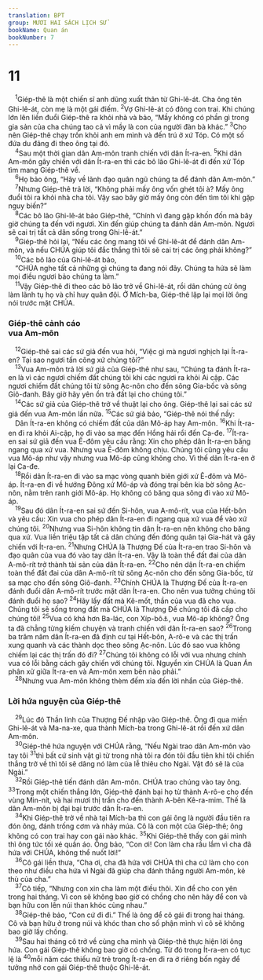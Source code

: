 ```yaml
---
translation: BPT
group: MƯƠI HAI SÁCH LỊCH SỬ
bookName: Quan án 
bookNumber: 7
---
```


<div class="title"><h1>11</h1></div>
<span class="verse cac_11_1"> <sup>1</sup>Giép-thê là một chiến sĩ anh dũng xuất thân từ Ghi-lê-át. Cha ông tên Ghi-lê-át, còn mẹ là một gái điếm.</span>
<span class="verse cac_11_2"><sup>2</sup>Vợ Ghi-lê-át có đông con trai. Khi chúng lớn lên liền đuổi Giép-thê ra khỏi nhà và bảo, “Mầy không có phần gì trong gia sản của cha chúng tao cả vì mầy là con của người đàn bà khác.”</span>
<span class="verse cac_11_3"><sup>3</sup>Cho nên Giép-thê chạy trốn khỏi anh em mình và đến trú ở xứ Tóp. Có một số đứa du đãng đi theo ông tại đó.<br/></span>
<span class="verse cac_11_4"> <sup>4</sup>Sau một thời gian dân Am-môn tranh chiến với dân Ít-ra-en.</span>
<span class="verse cac_11_5"><sup>5</sup>Khi dân Am-môn gây chiến với dân Ít-ra-en thì các bô lão Ghi-lê-át đi đến xứ Tóp tìm mang Giép-thê về.<br/></span>
<span class="verse cac_11_6"> <sup>6</sup>Họ bảo ông, “Hãy về lãnh đạo quân ngũ chúng ta để đánh dân Am-môn.”<br/></span>
<span class="verse cac_11_7"> <sup>7</sup>Nhưng Giép-thê trả lời, “Không phải mấy ông vốn ghét tôi à? Mấy ông đuổi tôi ra khỏi nhà cha tôi. Vậy sao bây giờ mấy ông còn đến tìm tôi khi gặp nguy biến?”<br/></span>
<span class="verse cac_11_8"> <sup>8</sup>Các bô lão Ghi-lê-át bảo Giép-thê, “Chính vì đang gặp khốn đốn mà bây giờ chúng ta đến với ngươi. Xin đến giúp chúng ta đánh dân Am-môn. Ngươi sẽ cai trị tất cả dân sống trong Ghi-lê-át.”<br/></span>
<span class="verse cac_11_9"> <sup>9</sup>Giép-thê hỏi lại, “Nếu các ông mang tôi về Ghi-lê-át để đánh dân Am-môn, và nếu CHÚA giúp tôi đắc thắng thì tôi sẽ cai trị các ông phải không?”<br/></span>
<span class="verse cac_11_10"> <sup>10</sup>Các bô lão của Ghi-lê-át bảo,<br/> “CHÚA nghe tất cả những gì chúng ta đang nói đây. Chúng ta hứa sẽ làm mọi điều ngươi bảo chúng ta làm.”<br/></span>
<span class="verse cac_11_11"> <sup>11</sup>Vậy Giép-thê đi theo các bô lão trở về Ghi-lê-át, rồi dân chúng cử ông làm lãnh tụ họ và chỉ huy quân đội. Ở Mích-ba, Giép-thê lặp lại mọi lời ông nói trước mặt CHÚA.<br/></span>
<div class="title"><h3>Giép-thê cảnh cáo<br/>vua Am-môn</h3></div>
<span class="verse cac_11_12"> <sup>12</sup>Giép-thê sai các sứ giả đến vua hỏi, “Việc gì mà ngươi nghịch lại Ít-ra-en? Tại sao ngươi tấn công xứ chúng tôi?”<br/></span>
<span class="verse cac_11_13"> <sup>13</sup>Vua Am-môn trả lời sứ giả của Giép-thê như sau, “Chúng ta đánh Ít-ra-en là vì các ngươi chiếm đất chúng tôi khi các ngươi ra khỏi Ai cập. Các ngươi chiếm đất chúng tôi từ sông Ạc-nôn cho đến sông Gia-bốc và sông Giô-đanh. Bây giờ hãy yên ổn trả đất lại cho chúng tôi.”<br/></span>
<span class="verse cac_11_14"> <sup>14</sup>Các sứ giả của Giép-thê trở về thuật lại cho ông. Giép-thê lại sai các sứ giả đến vua Am-môn lần nữa.</span>
<span class="verse cac_11_15"><sup>15</sup>Các sứ giả bảo, “Giép-thê nói thế nầy:<br/> Dân Ít-ra-en không có chiếm đất của dân Mô-áp hay Am-môn.</span>
<span class="verse cac_11_16"><sup>16</sup>Khi Ít-ra-en đi ra khỏi Ai-cập, họ đi vào sa mạc đến Hồng hải rồi đến Ca-đe.</span>
<span class="verse cac_11_17"><sup>17</sup>Ít-ra-en sai sứ giả đến vua Ê-đôm yêu cầu rằng: Xin cho phép dân Ít-ra-en băng ngang qua xứ vua. Nhưng vua Ê-đôm không chịu. Chúng tôi cũng yêu cầu vua Mô-áp như vậy nhưng vua Mô-áp cũng không cho. Vì thế dân Ít-ra-en ở lại Ca-đe.<br/></span>
<span class="verse cac_11_18"> <sup>18</sup>Rồi dân Ít-ra-en đi vào sa mạc vòng quanh biên giới xứ Ê-đôm và Mô-áp. Ít-ra-en đi về hướng Đông xứ Mô-áp và đóng trại bên kia bờ sông Ạc-nôn, nằm trên ranh giới Mô-áp. Họ không có băng qua sông đi vào xứ Mô-áp.<br/></span>
<span class="verse cac_11_19"> <sup>19</sup>Sau đó dân Ít-ra-en sai sứ đến Si-hôn, vua A-mô-rít, vua của Hết-bôn và yêu cầu: Xin vua cho phép dân Ít-ra-en đi ngang qua xứ vua để vào xứ chúng tôi.</span>
<span class="verse cac_11_20"><sup>20</sup>Nhưng vua Si-hôn không tin dân Ít-ra-en nên không cho băng qua xứ. Vua liền triệu tập tất cả dân chúng đến đóng quân tại Gia-hát và gây chiến với Ít-ra-en.</span>
<span class="verse cac_11_21"><sup>21</sup>Nhưng CHÚA là Thượng Đế của Ít-ra-en trao Si-hôn và đạo quân của vua đó vào tay dân Ít-ra-en. Vậy là toàn thể đất đai của dân A-mô-rít trở thành tài sản của dân Ít-ra-en.</span>
<span class="verse cac_11_22"><sup>22</sup>Cho nên dân Ít-ra-en chiếm toàn thể đất đai của dân A-mô-rít từ sông Ạc-nôn cho đến sông Gia-bốc, từ sa mạc cho đến sông Giô-đanh.</span>
<span class="verse cac_11_23"><sup>23</sup>Chính CHÚA là Thượng Đế của Ít-ra-en đánh đuổi dân A-mô-rít trước mặt dân Ít-ra-en. Cho nên vua tưởng chúng tôi đánh đuổi họ sao?</span>
<span class="verse cac_11_24"><sup>24</sup>Hãy lấy đất mà Kê-mốt, thần của vua đã cho vua. Chúng tôi sẽ sống trong đất mà CHÚA là Thượng Đế chúng tôi đã cấp cho chúng tôi!</span>
<span class="verse cac_11_25"><sup>25</sup>Vua có khá hơn Ba-lác, con Xíp-bô<a data-toggle="tooltip" data-placement="bottom" title="Xin xem Dân 22-24 về câu truyện của Ba-lác.">⚓</a>, vua Mô-áp không? Ông ta đã chẳng từng kiếm chuyện và tranh chiến với dân Ít-ra-en sao?</span>
<span class="verse cac_11_26"><sup>26</sup>Trong ba trăm năm dân Ít-ra-en đã định cư tại Hết-bôn, A-rô-e và các thị trấn xung quanh và các thành dọc theo sông Ạc-nôn. Lúc đó sao vua không chiếm lại các thị trấn đó đi?</span>
<span class="verse cac_11_27"><sup>27</sup>Chúng tôi không có lỗi với vua nhưng chính vua có lỗi bằng cách gây chiến với chúng tôi. Nguyền xin CHÚA là Quan Án phân xử giữa Ít-ra-en và Am-môn xem bên nào phải.”<br/></span>
<span class="verse cac_11_28"> <sup>28</sup>Nhưng vua Am-môn không thèm đếm xỉa đến lời nhắn của Giép-thê.<br/></span>
<div class="title"><h3>Lời hứa nguyện của Giép-thê</h3></div>
<span class="verse cac_11_29"> <sup>29</sup>Lúc đó Thần linh của Thượng Đế nhập vào Giép-thê. Ông đi qua miền Ghi-lê-át và Ma-na-xe, qua thành Mích-ba trong Ghi-lê-át rồi đến xứ dân Am-môn.<br/></span>
<span class="verse cac_11_30"> <sup>30</sup>Giép-thê hứa nguyện với CHÚA rằng, “Nếu Ngài trao dân Am-môn vào tay tôi</span>
<span class="verse cac_11_31"><sup>31</sup>thì bất cứ sinh vật gì từ trong nhà tôi ra đón tôi đầu tiên khi tôi chiến thắng trở về thì tôi sẽ dâng nó làm của lễ thiêu cho Ngài. Vật đó sẽ là của Ngài.”<br/></span>
<span class="verse cac_11_32"> <sup>32</sup>Rồi Giép-thê tiến đánh dân Am-môn. CHÚA trao chúng vào tay ông.</span>
<span class="verse cac_11_33"><sup>33</sup>Trong một chiến thắng lớn, Giép-thê đánh bại họ từ thành A-rô-e cho đến vùng Min-nít, và hai mươi thị trấn cho đến thành A-bên Kê-ra-mim. Thế là dân Am-môn bị đại bại trước dân Ít-ra-en.<br/></span>
<span class="verse cac_11_34"> <sup>34</sup>Khi Giép-thê trở về nhà tại Mích-ba thì con gái ông là người đầu tiên ra đón ông, đánh trống cơm và nhảy múa. Cô là con một của Giép-thê; ông không có con trai hay con gái nào khác.</span>
<span class="verse cac_11_35"><sup>35</sup>Khi Giép-thê thấy con gái mình thì ông tức tối xé quần áo. Ông bảo, “Con ơi! Con làm cha rầu lắm vì cha đã hứa với CHÚA, không thể nuốt lời!”<br/></span>
<span class="verse cac_11_36"> <sup>36</sup>Cô gái liền thưa, “Cha ơi, cha đã hứa với CHÚA thì cha cứ làm cho con theo như điều cha hứa vì Ngài đã giúp cha đánh thắng người Am-môn, kẻ thù của cha.”<br/></span>
<span class="verse cac_11_37"> <sup>37</sup>Cô tiếp, “Nhưng con xin cha làm một điều thôi. Xin để cho con yên trong hai tháng. Vì con sẽ không bao giờ có chồng cho nên hãy để con và bạn hữu con lên núi than khóc cùng nhau.”<br/></span>
<span class="verse cac_11_38"> <sup>38</sup>Giép-thê bảo, “Con cứ đi đi.” Thế là ông để cô gái đi trong hai tháng. Cô và bạn hữu ở trong núi và khóc than cho số phận mình vì cô sẽ không bao giờ lấy chồng.<br/></span>
<span class="verse cac_11_39"> <sup>39</sup>Sau hai tháng cô trở về cùng cha mình và Giép-thê thực hiện lời ông hứa. Con gái Giép-thê không bao giờ có chồng. Từ đó trong Ít-ra-en có tục lệ là</span>
<span class="verse cac_11_40"><sup>40</sup>mỗi năm các thiếu nữ trẻ trong Ít-ra-en đi ra ở riêng bốn ngày để tưởng nhớ con gái Giép-thê thuộc Ghi-lê-át.<br/></span>
